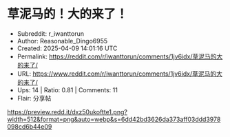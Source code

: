 # 草泥马的！大的来了！

- Subreddit: r_iwanttorun
- Author: Reasonable_Dingo6955
- Created: 2025-04-09 14:01:16 UTC
- Permalink: https://reddit.com/r/iwanttorun/comments/1jv6idx/草泥马的大的来了/
- URL: https://www.reddit.com/r/iwanttorun/comments/1jv6idx/草泥马的大的来了/
- Ups: 14 | Ratio: 0.81 | Comments: 11
- Flair: 分享帖


<https://preview.redd.it/dxz50ukoftte1.png?width=512&format=png&auto=webp&s=6dd42bd3626da373aff03ddd3978098cd6b44e09>

